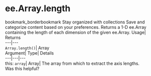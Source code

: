  
#  ee.Array.length
bookmark_borderbookmark Stay organized with collections  Save and categorize content based on your preferences.
Returns a 1-D ee.Array containing the length of each dimension of the given ee.Array. 
Usage| Returns  
---|---  
`Array.length()`| Array  
Argument| Type| Details  
---|---|---  
this: `array`| Array| The array from which to extract the axis lengths.  
Was this helpful?
